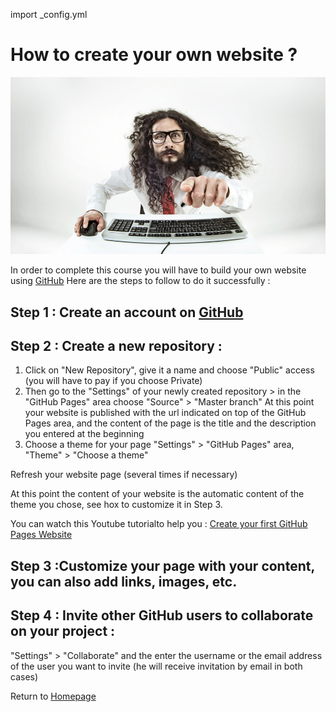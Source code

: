 import _config.yml

# How to create your own website ?
<img src="13305_1541596950_shutterstock-360228971_970x545p.jpg">

In order to complete this course you will have to build your own website using [GitHub](https://github.com/)
Here are the steps to follow to do it successfully :

## Step 1 : Create an account on [GitHub](https://github.com/)

## Step 2 : Create a new repository :

1. Click on "New Repository", give it a name and choose "Public" access (you will have to pay if you choose Private)
2. Then go to the "Settings" of your newly created repository > in the "GitHub Pages" area choose "Source" > "Master branch"
At this point your website is published with the url indicated on top of the GitHub Pages area, and the content of the page is the title and the description you entered at the beginning
3. Choose a theme for your page "Settings" > "GitHub Pages" area, "Theme" > "Choose a theme"

Refresh your website page (several times if necessary)

At this point the content of your website is the automatic content of the theme you chose, see hox to customize it in Step 3.

You can watch this Youtube tutorialto help you : [Create your first GitHub Pages Website](https://www.youtube.com/watch?v=BA_c3bGQXlQ)

## Step 3 :Customize your page with your content, you can also add links, images, etc. 

## Step 4 : Invite other GitHub users to collaborate on your project :
"Settings" > "Collaborate" and the enter the username or the email address of the user you want to invite (he will receive invitation by email in both cases)


Return to [Homepage](https://adelebnt.github.io/Data-Tech-Innovation-Course/)

